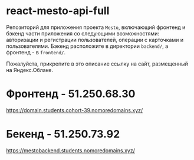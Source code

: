 # react-mesto-api-full
Репозиторий для приложения проекта `Mesto`, включающий фронтенд и бэкенд части приложения со следующими возможностями: авторизации и регистрации пользователей, операции с карточками и пользователями. Бэкенд расположите в директории `backend/`, а фронтенд - в `frontend/`. 
  
Пожалуйста, прикрепите в это описание ссылку на сайт, размещенный на Яндекс.Облаке.

# Фронтенд - 51.250.68.30
https://domain.students.cohort-39.nomoredomains.xyz/

# Бекенд - 51.250.73.92
https://mestobackend.students.nomoredomains.xyz/